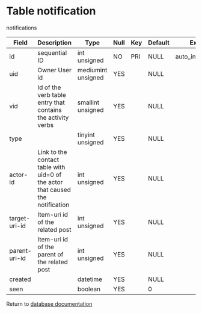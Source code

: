 Table notification
===========
notifications

| Field | Description | Type | Null | Key | Default | Extra |
| ----- | ----------- | ---- | ---- | --- | ------- | ----- |
| id            | sequential ID                                                                  | int unsigned       | NO  | PRI | NULL | auto_increment |    
| uid           | Owner User id                                                                  | mediumint unsigned | YES |     | NULL |                |    
| vid           | Id of the verb table entry that contains the activity verbs                    | smallint unsigned  | YES |     | NULL |                |    
| type          |                                                                                | tinyint unsigned   | YES |     | NULL |                |    
| actor-id      | Link to the contact table with uid=0 of the actor that caused the notification | int unsigned       | YES |     | NULL |                |    
| target-uri-id | Item-uri id of the related post                                                | int unsigned       | YES |     | NULL |                |    
| parent-uri-id | Item-uri id of the parent of the related post                                  | int unsigned       | YES |     | NULL |                |    
| created       |                                                                                | datetime           | YES |     | NULL |                |    
| seen          |                                                                                | boolean            | YES |     | 0    |                |    

Return to [database documentation](help/database)
